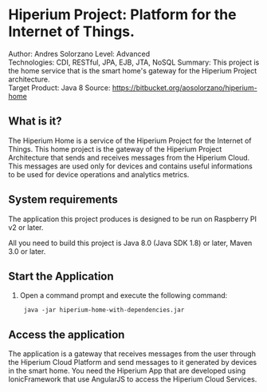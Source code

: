 Hiperium Project: Platform for the Internet of Things.
========================
Author: Andres Solorzano
Level: Advanced  
Technologies: CDI, RESTful, JPA, EJB, JTA, NoSQL
Summary: This project is the home service that is the smart home's gateway for the Hiperium Project architecture.  
Target Product: Java 8
Source: <https://bitbucket.org/aosolorzano/hiperium-home>  

What is it?
-----------

The Hiperium Home is a service of the Hiperium Project for the Internet of Things. This home project is the gateway of the Hiperium Project Architecture that sends and receives messages from the Hiperium Cloud. This messages are used only for devices and contains useful informations to be used for device operations and analytics metrics. 

System requirements
-------------------

The application this project produces is designed to be run on Raspberry PI v2 or later.

All you need to build this project is Java 8.0 (Java SDK 1.8) or later, Maven 3.0 or later.


Start the Application
-------------------------

1. Open a command prompt and execute the following command:

        java -jar hiperium-home-with-dependencies.jar


Access the application 
---------------------

The application is a gateway that receives messages from the user through the Hiperium Cloud Platform and send messages to it generated by devices in the smart home. You need the Hiperium App that are developed using IonicFramework that use AngularJS to access the Hiperium Cloud Services.


